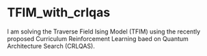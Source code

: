 # TFIM_with_crlqas
I am solving the Traverse Field Ising Model (TFIM) using the recently proposed Curriculum Reinforcement Learning baed on Quantum Architecture Search (CRLQAS).
